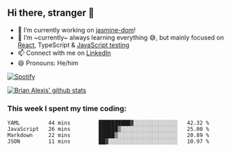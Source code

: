 ## Hi there, stranger 👋

- 🔭 I’m currently working on [jasmine-dom](https://github.com/testing-library/jasmine-dom)!
- 🌱 I’m ~currently~ always learning everything 😅, but mainly focused on [React](https://courseit.com.ar/cursos/frontend-avanzado-2020), TypeScript & [JavaScript testing](https://testingjavascript.com/)
- 📫 Connect with me on [LinkedIn](https://www.linkedin.com/in/brian-alexis/)
- 😄 Pronouns: He/him

[![Spotify](https://novatorem-nine-beige.vercel.app/api/spotify)](https://open.spotify.com/user/21ttbyunhf56rp6soqidgfk2q)

[![Brian Alexis' github stats](https://github-readme-stats-sepia-two.vercel.app/api?username=brrianalexis&show_icons=true&hide_border=true?count_private=true)](https://github.com/brrianalexis/github-readme-stats)

### This week I spent my time coding:
<!--START_SECTION:waka-->
```text
YAML         44 mins         ██████████▓░░░░░░░░░░░░░░   42.32 % 
JavaScript   26 mins         ██████▒░░░░░░░░░░░░░░░░░░   25.00 % 
Markdown     22 mins         █████▒░░░░░░░░░░░░░░░░░░░   20.89 % 
JSON         11 mins         ██▓░░░░░░░░░░░░░░░░░░░░░░   10.97 % 
```
<!--END_SECTION:waka-->
